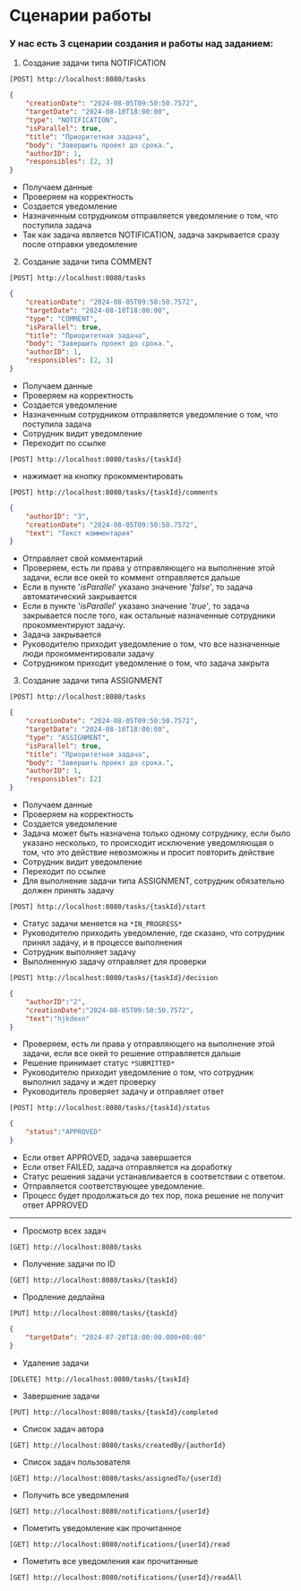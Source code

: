 # Сценарии работы

### У нас есть 3 сценарии создания и работы над заданием:

1. Создание задачи типа NOTIFICATION
```http
[POST] http://localhost:8080/tasks
```
```json
{
	"creationDate": "2024-08-05T09:50:50.7572",
	"targetDate": "2024-08-10T18:00:00",
	"type": "NOTIFICATION",
	"isParallel": true,
	"title": "Приоритетная задача",
	"body": "Завершить проект до срока.",
	"authorID": 1,
	"responsibles": [2, 3]
}
```
- Получаем данные
- Проверяем на корректность
- Создается уведомление
- Назначенным сотрудником отправляется уведомление о том, что поступила задача
- Так как задача является NOTIFICATION, задача закрывается сразу после отправки уведомление

2. Создание задачи типа COMMENT
```http
[POST] http://localhost:8080/tasks
```
```json
{
	"creationDate": "2024-08-05T09:50:50.7572",
	"targetDate": "2024-08-10T18:00:00",
	"type": "COMMENT",
	"isParallel": true,
	"title": "Приоритетная задача",
	"body": "Завершить проект до срока.",
	"authorID": 1,
	"responsibles": [2, 3]
}
```
- Получаем данные
- Проверяем на корректность
- Создается уведомление
- Назначенным сотрудником отправляется уведомление о том, что поступила задача
- Сотрудник видит уведомление
- Переходит по ссылке
```http
[POST] http://localhost:8080/tasks/{taskId}
```
- нажимает на кнопку прокомментировать
```http
[POST] http://localhost:8080/tasks/{taskId}/comments
```
```json
{
	"authorID": "3",
	"creationDate": "2024-08-05T09:50:50.7572",
	"text": "Текст комментария"
}
```
- Отправляет свой комментарий
- Проверяем, есть ли права у отправляющего на выполнение этой задачи, если все окей то коммент отправляется дальше
- Если в пункте '_isParallel_' указано значение '_false_', то задача автоматический закрывается
- Если в пункте '_isParallel_' указано значение '_true_', то задача закрывается после того, как остальные назначенные сотрудники прокомментируют задачу.
- Задача закрывается
- Руководителю приходит уведомление о том, что все назначенные люди прокомментировали задачу
- Сотрудником приходит уведомление о том, что задача закрыта

3. Создание задачи типа ASSIGNMENT
```http
[POST] http://localhost:8080/tasks
```
```json
{
	"creationDate": "2024-08-05T09:50:50.7572",
	"targetDate": "2024-08-10T18:00:00",
	"type": "ASSIGNMENT",
	"isParallel": true,
	"title": "Приоритетная задача",
	"body": "Завершить проект до срока.",
	"authorID": 1,
	"responsibles": [2]
}
```
- Получаем данные
- Проверяем на корректность
- Создается уведомление
- Задача может быть назначена только одному сотруднику, если было указано несколько, то происходит исключение уведомляющая о том, что это действие невозможны и просит повторить действие
- Сотрудник видит уведомление
- Переходит по ссылке
- Для выполнение задачи типа ASSIGNMENT, сотрудник обязательно должен принять задачу
```http
[POST] http://localhost:8080/tasks/{taskId}/start
```
- Статус задачи меняется на `*IN_PROGRESS*`
- Руководителю приходить уведомление, где сказано, что сотрудник принял задачу, и в процессе выполнения
- Сотрудник выполняет задачу
- Выполненную задачу отправляет для проверки
```http
[POST] http://localhost:8080/tasks/{taskId}/decision
```
```JSON
{
	"authorID":"2",
	"creationDate":"2024-08-05T09:50:50.7572",
	"text":"hjkdexn"
}
```
- Проверяем, есть ли права у отправляющего на выполнение этой задачи, если все окей то решение отправляется дальше
- Решение принимает статус `*SUBMITTED*`
- Руководителю приходит уведомление о том, что сотрудник выполнил задачу и ждет проверку
- Руководитель проверяет задачу и отправляет ответ
```http
[POST] http://localhost:8080/tasks/{taskId}/status
```
```JSON
{
	"status":"APPROVED"
}
```
- Если ответ APPROVED, задача завершается
- Если ответ FAILED, задача отправляется на доработку
- Статус решения задачи устанавливается в соответствии с ответом.
- Отправляется соответствующее уведомление.
- Процесс будет продолжаться до тех пор, пока решение не получит ответ APPROVED

___

- Просмотр всех задач
```http
[GET] http://localhost:8080/tasks
```
- Получение задачи по ID
```http
[GET] http://localhost:8080/tasks/{taskId}
```
- Продление дедлайна
```http
[PUT] http://localhost:8080/tasks/{taskId}
```
```json
{ 
	"targetDate": "2024-07-20T18:00:00.000+00:00"
}
```
- Удаление задачи
```http
[DELETE] http://localhost:8080/tasks/{taskId}
```
- Завершение задачи
```http
[PUT] http://localhost:8080/tasks/{taskId}/completed
```
- Список задач автора
```http
[GET] http://localhost:8080/tasks/createdBy/{authorId}
```
- Список задач пользователя
```http
[GET] http://localhost:8080/tasks/assignedTo/{userId}
```
- Получить все уведомления
```http
[GET] http://localhost:8080/notifications/{userId}
```
- Пометить уведомление как прочитанное
```http
[GET] http://localhost:8080/notifications/{userId}/read
```
- Пометить все уведомления как прочитанные
```http
[GET] http://localhost:8080/notifications/{userId}/readAll
```